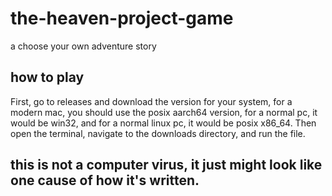 # the-heaven-project-game
a choose your own adventure story



## how to play
First, go to releases and download the version for your system, for a modern mac, you should use the posix aarch64 version, for a normal pc, it would be win32, and for a normal linux pc, it would be posix x86_64.
Then open the terminal, navigate to the downloads directory, and run the file.



## this is not a computer virus, it just might look like one cause of how it's written.
